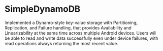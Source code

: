 # SimpleDynamoDB
Implemented a Dynamo-style key-value storage with Partitioning, Replication, and Failure handling, that provides Availability and Linearizability at the same time across multiple Android devices. Users will be able to read and write data successfully even under device failures, with read operations always returning the most recent value. 
